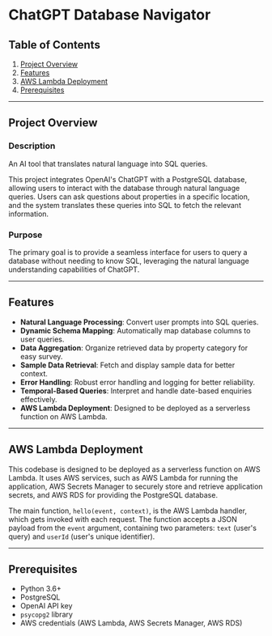 # ChatGPT Database Navigator

## Table of Contents

1. [Project Overview](#project-overview)
2. [Features](#features)
3. [AWS Lambda Deployment](#aws-lambda-deployment)
4. [Prerequisites](#prerequisites)

---

## Project Overview

### Description
An AI tool that translates natural language into SQL queries. 

This project integrates OpenAI's ChatGPT with a PostgreSQL database, allowing users to interact with the database through natural language queries. Users can ask questions about properties in a specific location, and the system translates these queries into SQL to fetch the relevant information.

### Purpose
The primary goal is to provide a seamless interface for users to query a database without needing to know SQL, leveraging the natural language understanding capabilities of ChatGPT.

---

## Features

- **Natural Language Processing**: Convert user prompts into SQL queries.
- **Dynamic Schema Mapping**: Automatically map database columns to user queries.
- **Data Aggregation**: Organize retrieved data by property category for easy survey.
- **Sample Data Retrieval**: Fetch and display sample data for better context.
- **Error Handling**: Robust error handling and logging for better reliability.
- **Temporal-Based Queries**: Interpret and handle date-based enquiries effectively.
- **AWS Lambda Deployment**: Designed to be deployed as a serverless function on AWS Lambda.

---

## AWS Lambda Deployment

This codebase is designed to be deployed as a serverless function on AWS Lambda. It uses AWS services, such as AWS Lambda for running the application, AWS Secrets Manager to securely store and retrieve application secrets, and AWS RDS for providing the PostgreSQL database.

The main function, `hello(event, context)`, is the AWS Lambda handler, which gets invoked with each request. The function accepts a JSON payload from the `event` argument, containing two parameters: `text` (user's query) and `userId` (user's unique identifier).

---

## Prerequisites

- Python 3.6+
- PostgreSQL
- OpenAI API key
- `psycopg2` library
- AWS credentials (AWS Lambda, AWS Secrets Manager, AWS RDS)
